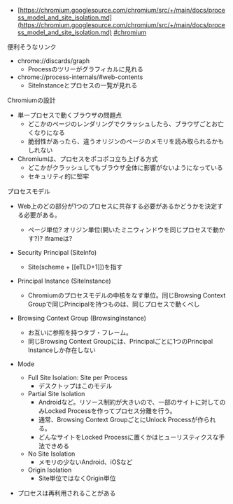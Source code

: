 - [https://chromium.googlesource.com/chromium/src/+/main/docs/process_model_and_site_isolation.md](https://chromium.googlesource.com/chromium/src/+/main/docs/process_model_and_site_isolation.md)
[#chromium](chromium)

便利そうなリンク
- chrome://discards/graph
	- Processのツリーがグラフィカルに見れる
- chrome://process-internals/#web-contents
	- SiteInstanceとプロセスの一覧が見れる



Chromiumの設計
- 単一プロセスで動くブラウザの問題点
	- どこかのページのレンダリングでクラッシュしたら、ブラウザごとお亡くなりになる
	- 脆弱性があったら、違うオリジンのページのメモリを読み取られるかもしれない
- Chromiumは、プロセスをポコポコ立ち上げる方式
	- どこかがクラッシュしてもブラウザ全体に影響がないようになっている
	- セキュリティ的に堅牢

プロセスモデル
- Web上のどの部分が1つのプロセスに共存する必要があるかどうかを決定する必要がある。
	- ページ単位? オリジン単位(開いたミニウィンドウを同じプロセスで動かす?)? iframeは?
- Security Principal (SiteInfo)
	- Site(scheme + [[eTLD+1]])を指す
- Principal Instance (SiteInstance)
	- Chromiumのプロセスモデルの中核をなす単位。同じBrowsing Context Groupで同じPrincipalを持つものは、同じプロセスで動くべし
- Browsing Context Group (BrowsingInstance)
	- お互いに参照を持つタブ・フレーム。
	- 同じBrowsing Context Groupには、Principalごとに1つのPrincipal Instanceしか存在しない
- Mode
	- Full Site Isolation: Site per Process
		- デスクトップはこのモデル
	- Partial Site Isolation
		- Androidなど。リソース制約が大きいので、一部のサイトに対してのみLocked Processを作ってプロセス分離を行う。
		- 通常、Browsing Context GroupごとにUnlock Processが作られる。
		- どんなサイトをLocked Processに置くかはヒューリスティクスな手法できめる
	- No Site Isolation
		- メモリの少ないAndroid、iOSなど
	- Origin Isolation
		- Site単位ではなくOrigin単位

- プロセスは再利用されることがある

